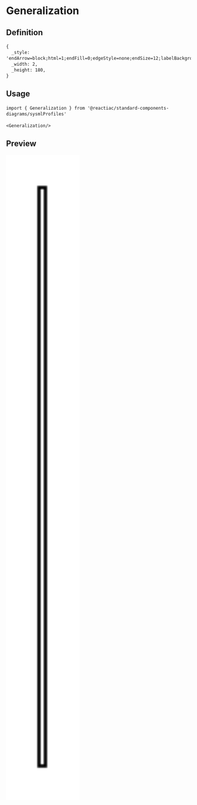 # Generalization

## Definition

```
{
  _style: 'endArrow=block;html=1;endFill=0;edgeStyle=none;endSize=12;labelBackgroundColor=none;align=left;',
  _width: 2,
  _height: 180,
}
```

## Usage

```
import { Generalization } from '@reactiac/standard-components-diagrams/sysmlProfiles'

<Generalization/>
```

## Preview

<img src="./generalization.png" width="200"/>
